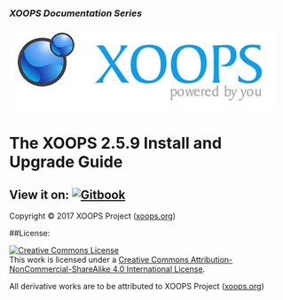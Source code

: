 ### _XOOPS Documentation Series_
![XOOPS Logo](en/assets/logoXoops.jpg)

# The XOOPS 2.5.9 Install and Upgrade Guide

## View it on: [![Gitbook](http://xoops.org/images/logoGitbookSmall.png)](https://www.gitbook.com/book/xoops/xoops-2.5.9-install-upgrade/)

Copyright © 2017 XOOPS Project ([xoops.org](https://xoops.org))


##License:

<a rel="license" href="https://creativecommons.org/licenses/by-nc-sa/4.0/"><img alt="Creative Commons License" style="border-width:0" src="https://i.creativecommons.org/l/by-nc-sa/4.0/88x31.png" /></a><br />This work is licensed under a <a rel="license" href="https://creativecommons.org/licenses/by-nc-sa/4.0/">Creative Commons Attribution-NonCommercial-ShareAlike 4.0 International License</a>.

All derivative works are to be attributed to XOOPS Project ([xoops.org](https://xoops.org))
